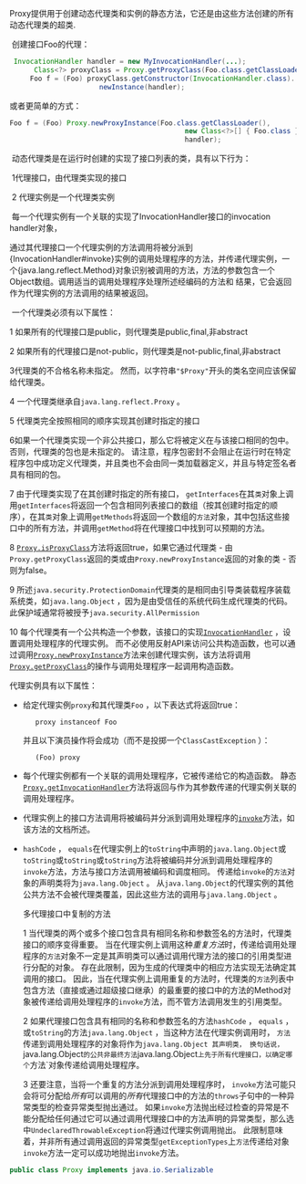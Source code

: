 

​	Proxy提供用于创建动态代理类和实例的静态方法，它还是由这些方法创建的所有动态代理类的超类.

​	创建接口Foo的代理：

```java
 InvocationHandler handler = new MyInvocationHandler(...);
      Class<?> proxyClass = Proxy.getProxyClass(Foo.class.getClassLoader(), Foo.class);
     Foo f = (Foo) proxyClass.getConstructor(InvocationHandler.class).
                      newInstance(handler);
```

或者更简单的方式：

```java
Foo f = (Foo) Proxy.newProxyInstance(Foo.class.getClassLoader(),
                                           new Class<?>[] { Foo.class },
                                           handler);
```

​	动态代理类是在运行时创建的实现了接口列表的类，具有以下行为：

​	1代理接口，由代理类实现的接口

​	2 代理实例是一个代理类实例

​	每一个代理实例有一个关联的实现了InvocationHandler接口的invocation handler对象，

​	通过其代理接口一个代理实例的方法调用将被分派到{InvocationHandler#invoke}实例的调用处理程序的方法，并传递代理实例，一个{java.lang.reflect.Method}对象识别被调用的方法，方法的参数包含一个Object数组。调用适当的调用处理程序处理所述经编码的方法和 结果，它会返回作为代理实例的方法调用的结果被返回。

​	一个代理类必须有以下属性：

1 如果所有的代理接口是public，则代理类是public,final,非abstract

2 如果所有的代理接口是not-public，则代理类是not-public,final,非abstract

3代理类的不合格名称未指定。 然而，以字符串`"$Proxy"`开头的类名空间应该保留给代理类。

4 一个代理类继承自`java.lang.reflect.Proxy` 。

5 代理类完全按照相同的顺序实现其创建时指定的接口

6如果一个代理类实现一个非公共接口，那么它将被定义在与该接口相同的包中。 否则，代理类的包也是未指定的。 请注意，程序包密封不会阻止在运行时在特定程序包中成功定义代理类，并且类也不会由同一类加载器定义，并且与特定签名者具有相同的包。

7 由于代理类实现了在其创建时指定的所有接口， `getInterfaces`在其`类`对象上调用`getInterfaces`将返回一个包含相同列表接口的数组（按其创建时指定的顺序），在其`类`对象上调用`getMethods`将返回一个数组的`方法`对象，其中包括这些接口中的所有方法，并调用`getMethod`将在代理接口中找到可以预期的方法。

8 [`Proxy.isProxyClass`](http://www.matools.com/file/manual/jdk_api_1.8_google/java/lang/reflect/Proxy.html#isProxyClass-java.lang.Class-)方法将返回true，如果它通过代理类 - 由`Proxy.getProxyClass`返回的类或由`Proxy.newProxyInstance`返回的对象的类 - 否则为false。

9 所述`java.security.ProtectionDomain`代理类的是相同由引导类装载程序装载系统类，如`java.lang.Object` ，因为是由受信任的系统代码生成代理类的代码。 此保护域通常将被授予`java.security.AllPermission` 

10 每个代理类有一个公共构造一个参数，该接口的实现[`InvocationHandler`](http://www.matools.com/file/manual/jdk_api_1.8_google/java/lang/reflect/InvocationHandler.html) ，设置调用处理程序的代理实例。 而不必使用反射API来访问公共构造函数，也可以通过调用[`Proxy.newProxyInstance`](http://www.matools.com/file/manual/jdk_api_1.8_google/java/lang/reflect/Proxy.html#newProxyInstance-java.lang.ClassLoader-java.lang.Class:A-java.lang.reflect.InvocationHandler-)方法来创建代理实例，该方法将调用[`Proxy.getProxyClass`](http://www.matools.com/file/manual/jdk_api_1.8_google/java/lang/reflect/Proxy.html#getProxyClass-java.lang.ClassLoader-java.lang.Class...-)的操作与调用处理程序一起调用构造函数。

代理实例具有以下属性：

- 给定代理实例`proxy`和其代理类`Foo` ，以下表达式将返回true：

  ```
     proxy instanceof Foo 
  ```

  并且以下演员操作将会成功（而不是投掷一个`ClassCastException` ）：

  ```
     (Foo) proxy 
  ```

- 每个代理实例都有一个关联的调用处理程序，它被传递给它的构造函数。 静态[`Proxy.getInvocationHandler`](http://www.matools.com/file/manual/jdk_api_1.8_google/java/lang/reflect/Proxy.html#getInvocationHandler-java.lang.Object-)方法将返回与作为其参数传递的代理实例关联的调用处理程序。

- 代理实例上的接口方法调用将被编码并分派到调用处理程序的[`invoke`](http://www.matools.com/file/manual/jdk_api_1.8_google/java/lang/reflect/InvocationHandler.html#invoke-java.lang.Object-java.lang.reflect.Method-java.lang.Object:A-)方法，如该方法的文档所述。

- `hashCode` ， `equals`在代理实例上的`toString`中声明的`java.lang.Object`或`toString`或`toString`或`toString`方法将被编码并分派到调用处理程序的`invoke`方法，方法与接口方法调用被编码和调度相同。 传递给`invoke`的`方法`对象的声明类将为`java.lang.Object` 。 从`java.lang.Object`的代理实例的其他公共方法不会被代理类覆盖，因此这些方法的调用与`java.lang.Object` 。

  多代理接口中复制的方法

  1 当代理类的两个或多个接口包含具有相同名称和参数签名的方法时，代理类接口的顺序变得重要。 当在代理实例上调用这种*重复方法*时，传递给调用处理程序的`方法`对象不一定是其声明类可以通过调用代理方法的接口的引用类型进行分配的对象。 存在此限制，因为生成的代理类中的相应方法实现无法确定其调用的接口。 因此，当在代理实例上调用重复的方法时，代理类的`方法`列表中包含方法（直接或通过超级接口继承）的最重要的接口中的方法的Method对象被传递给调用处理程序的`invoke`方法，而不管方法调用发生的引用类型。

  2 如果代理接口包含具有相同的名称和参数签名的方法`hashCode` ， `equals` ，或`toString`的方法`java.lang.Object` ，当这种方法在代理实例调用时， `方法`传递到调用处理程序的对象将作为`java.lang.Object 其声明类， 换句话说， `java.lang.Object`的公共非最终方法`java.lang.Object`上先于所有代理接口，以确定哪个`方法`对象传递给调用处理程序。

  3 还要注意，当将一个重复的方法分派到调用处理程序时， `invoke`方法可能只会将可分配给*所有*可以调用的*所有*代理接口中的方法的`throws`子句中的一种异常类型的检查异常类型抛出通过。 如果`invoke`方法抛出经过检查的异常是不能分配给任何通过它可以通过调用代理接口中的方法声明的异常类型，那么选中`UndeclaredThrowableException`将通过代理实例调用抛出。 此限制意味着，并非所有通过调用返回的异常类型`getExceptionTypes`上`方法`传递给对象`invoke`方法一定可以成功地抛出`invoke`方法。

```java
public class Proxy implements java.io.Serializable
```

